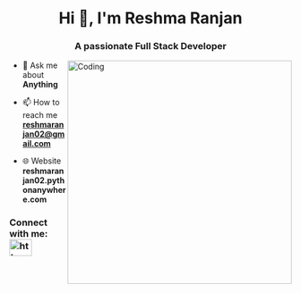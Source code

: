 <h1 align="center">Hi 👋, I'm Reshma Ranjan</h1>
<h3 align="center">A passionate Full Stack Developer</></h3>
<img align="right" alt="Coding" width="400" src="https://reshmapublicfolder.s3.ap-south-1.amazonaws.com/Github/b1.gif">

- 💬 Ask me about **Anything**

- 📫 How to reach me **reshmaranjan02@gmail.com**

- 🌐 Website **reshmaranjan02.pythonanywhere.com** 

<h3 align="left">Connect with me:
<a href="https://www.linkedin.com/in/reshma-ranjan-9326691b1" target="blank"><img align="center" src="https://raw.githubusercontent.com/rahuldkjain/github-profile-readme-generator/master/src/images/icons/Social/linked-in-alt.svg" alt="https://www.linkedin.com/in/reshma-ranjan-9326691b1" height="30" width="40" /></a>
</h3>
